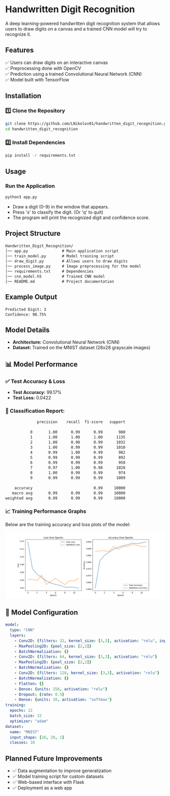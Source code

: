 # Handwritten Digit Recognition

A deep learning-powered handwritten digit recognition system that allows users to draw digits on a canvas and a trained CNN model will try to recognize it.

## Features
✅ Users can draw digits on an interactive canvas  
✅ Preprocessing done with OpenCV  
✅ Prediction using a trained Convolutional Neural Network (CNN)  
✅ Model built with TensorFlow  

## Installation

### 1️⃣ Clone the Repository
```bash
git clone https://github.com/LNikolov01/handwritten_digit_recognition.git
cd handwritten_digit_recognition
```

### 2️⃣ Install Dependencies
```bash
pip install -r requirements.txt
```

## Usage

### Run the Application
```bash
python3 app.py
```
- Draw a digit (0-9) in the window that appears.
- Press 's' to classify the digit. (Or 'q' to quit)
- The program will print the recognized digit and confidence score.

## Project Structure
```
Handwritten_Digit_Recognition/
│── app.py               # Main application script
│── train_model.py       # Model training script
│── draw_digit.py        # Allows users to draw digits
│── process_image.py     # Image preprocessing for the model
│── requirements.txt     # Dependencies
│── cnn_model.h5         # Trained CNN model
│── README.md            # Project documentation
```

## Example Output
```
Predicted Digit: 3
Confidence: 98.75%
```

## Model Details
- **Architecture:** Convolutional Neural Network (CNN)
- **Dataset:** Trained on the MNIST dataset (28x28 grayscale images)

## 📊 Model Performance

### ✅ Test Accuracy & Loss
- **Test Accuracy:** 99.17%  
- **Test Loss:** 0.0422  

### 📜 Classification Report:
```
              precision    recall  f1-score   support

           0       1.00      0.99      0.99       980
           1       1.00      1.00      1.00      1135
           2       1.00      0.98      0.99      1032
           3       1.00      0.99      0.99      1010
           4       0.99      1.00      0.99       982
           5       0.99      0.99      0.99       892
           6       0.99      0.99      0.99       958
           7       0.97      1.00      0.98      1028
           8       1.00      0.99      0.99       974
           9       0.99      0.99      0.99      1009

    accuracy                           0.99     10000
   macro avg       0.99      0.99      0.99     10000
weighted avg       0.99      0.99      0.99     10000
```

### 📈 Training Performance Graphs
Below are the training accuracy and loss plots of the model:

![Loss and Accuracy Plots](models/loss_accuracy_graph.png)

## 📜 Model Configuration
```yaml
model:
  type: "CNN"
  layers:
    - Conv2D: {filters: 32, kernel_size: [3,3], activation: "relu", input_shape: [28, 28, 1]}
    - MaxPooling2D: {pool_size: [2,2]}
    - BatchNormalization: {}
    - Conv2D: {filters: 64, kernel_size: [3,3], activation: "relu"}
    - MaxPooling2D: {pool_size: [2,2]}
    - BatchNormalization: {}
    - Conv2D: {filters: 128, kernel_size: [3,3], activation: "relu"}
    - BatchNormalization: {}
    - Flatten: {}
    - Dense: {units: 256, activation: "relu"}
    - Dropout: {rate: 0.5}
    - Dense: {units: 10, activation: "softmax"}
training:
  epochs: 12
  batch_size: 32
  optimizer: "adam"
dataset:
  name: "MNIST"
  input_shape: [28, 28, 1]
  classes: 10
```

## Planned Future Improvements
- ✅ Data augmentation to improve generalization
- ✅ Model training script for custom datasets
- ✅ Web-based interface with Flask
- ✅ Deployment as a web app